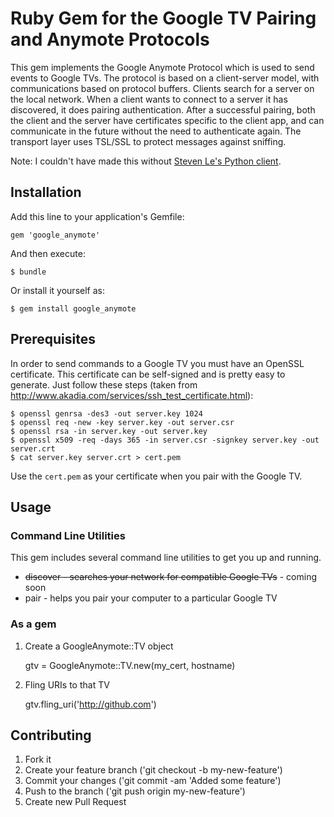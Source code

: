 # Ruby Gem for the Google TV Pairing and Anymote Protocols

This gem implements the Google Anymote Protocol which is used to send events to Google TVs.
The protocol is based on a client-server model, with communications based on protocol buffers. 
Clients search for a server on the local network. When a client wants to connect to a server 
it has discovered, it does pairing authentication. After a successful pairing, both the client 
and the server have certificates specific to the client app, and can communicate in the future 
without the need to authenticate again. The transport layer uses TSL/SSL to protect messages 
against sniffing.

Note: I couldn't have made this without [Steven Le's Python client](https://github.com/stevenle/googletv-anymote).

## Installation

Add this line to your application's Gemfile:

    gem 'google_anymote'

And then execute:

    $ bundle

Or install it yourself as:

    $ gem install google_anymote

## Prerequisites

In order to send commands to a Google TV you must have an OpenSSL certificate.  This certificate
can be self-signed and is pretty easy to generate.  Just follow these steps 
(taken from http://www.akadia.com/services/ssh_test_certificate.html):

    $ openssl genrsa -des3 -out server.key 1024
    $ openssl req -new -key server.key -out server.csr
    $ openssl rsa -in server.key -out server.key
    $ openssl x509 -req -days 365 -in server.csr -signkey server.key -out server.crt
    $ cat server.key server.crt > cert.pem

Use the `cert.pem` as your certificate when you pair with the Google TV.

## Usage

### Command Line Utilities

This gem includes several command line utilities to get you up and running.

* <del>discover - searches your network for compatible Google TVs</del> - coming soon
* pair - helps you pair your computer to a particular Google TV

### As a gem

1. Create a GoogleAnymote::TV object
    
     gtv = GoogleAnymote::TV.new(my_cert, hostname)

2. Fling URIs to that TV 

    gtv.fling_uri('http://github.com')

## Contributing

1. Fork it
2. Create your feature branch ('git checkout -b my-new-feature')
3. Commit your changes ('git commit -am 'Added some feature')
4. Push to the branch ('git push origin my-new-feature')
5. Create new Pull Request

